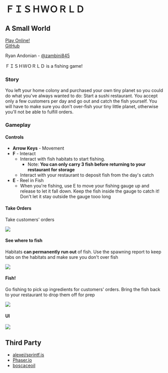 # ＦＩＳＨＷＯＲＬＤ #
## A Small World ##
[Play Online!][30]  
[GitHub][31]  

Ryan Andonian - [@zambini845][1]

ＦＩＳＨＷＯＲＬＤ is a fishing game!

### Story ###
You left your home colony and purchased your own tiny planet so you could do what you've always wanted to do: Start a sushi restaurant. You accept only a few customers per day and go out and catch the fish yourself. You will have to make sure you don't over-fish your tiny little planet, otherwise you'll not be able to fulfill orders.

### Gameplay ###
#### Controls ####
* **Arrow Keys** - Movement
* **F** - Interact
  * Interact with fish habitats to start fishing. 
    * Note: **You can only carry 3 fish before returning to your restaurant for storage**
  * Interact with your restaurant to deposit fish from the day's catch
* **E** - Reel in Fish
  * When you're fishing, use E to move your fishing gauge up and release to let it fall down. Keep the fish inside the gauge to catch it! Don't let it stay outside the gauge tooo long

#### Take Orders ####
Take customers' orders

![][20]

#### See where to fish ####
Habitats **can permanently run out** of fish. Use the spawning report to keep tabs on the habitats and make sure you don't over fish

![][21]

#### Fish! ####
Go fishing to pick up ingredients for customers' orders. Bring the fish back to your restaurant to drop them off for prep

![][22]

#### UI ####
![][23]


## Third Party ##
* [alexei/sprintf.js][10]
* [Phaser.io][11]
* [boscaceoil][12]

[0]: http://ldjam.com
[1]: https://twitter.com/zambini845
[10]: https://github.com/alexei/sprintf.js
[11]: https://phaser.io
[12]: http://boscaceoil.net/
[20]: https://raw.githubusercontent.com/randonia/ld38/master/screenshots/r01_orders.png
[21]: https://raw.githubusercontent.com/randonia/ld38/master/screenshots/r02_spawnreport.png
[22]: https://raw.githubusercontent.com/randonia/ld38/master/screenshots/r03_fishing.png
[23]: https://raw.githubusercontent.com/randonia/ld38/master/screenshots/r04_ui.png
[24]: https://raw.githubusercontent.com/randonia/ld38/master/screenshots/r05_screenshot.png
[30]: http://randonia.com/ld38/
[31]: https://github.com/randonia/ld38/

